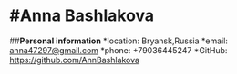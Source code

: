 #**Anna Bashlakova**
==========================================
##**Personal information**
*location: Bryansk,Russia
*email: anna47297@gmail.com
*phone: +79036445247
*GitHub: https://github.com/AnnBashlakova 
